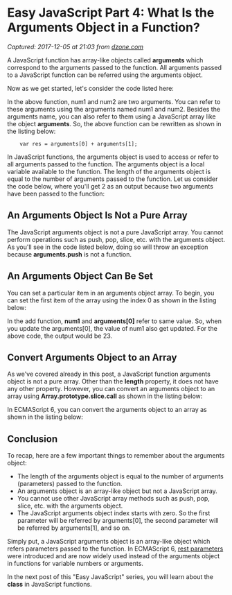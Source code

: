 # Easy JavaScript Part 4: What Is the Arguments Object in a Function?

_Captured: 2017-12-05 at 21:03 from [dzone.com](https://dzone.com/articles/easy-javascript-part-4-what-is-the-arguments-objec)_

A JavaScript function has array-like objects called **arguments** which correspond to the arguments passed to the function. All arguments passed to a JavaScript function can be referred using the arguments object.

Now as we get started, let's consider the code listed here:

In the above function, num1 and num2 are two arguments. You can refer to these arguments using the arguments named num1 and num2. Besides the arguments name, you can also refer to them using a JavaScript array like the object **arguments**. So, the above function can be rewritten as shown in the listing below:
    
    
        var res = arguments[0] + arguments[1];

In JavaScript functions, the arguments object is used to access or refer to all arguments passed to the function. The arguments object is a local variable available to the function. The length of the arguments object is equal to the number of arguments passed to the function. Let us consider the code below, where you'll get 2 as an output because two arguments have been passed to the function:

## An Arguments Object Is Not a Pure Array

The JavaScript arguments object is not a pure JavaScript array. You cannot perform operations such as push, pop, slice, etc. with the arguments object. As you'll see in the code listed below, doing so will throw an exception because **arguments.push** is not a function.

## An Arguments Object Can Be Set

You can set a particular item in an arguments object array. To begin, you can set the first item of the array using the index 0 as shown in the listing below:

In the add function, **num1** and **arguments[0]** refer to same value. So, when you update the arguments[0], the value of num1 also get updated. For the above code, the output would be 23.

## Convert Arguments Object to an Array

As we've covered already in this post, a JavaScript function arguments object is not a pure array. Other than the **length** property, it does not have any other property. However, you can convert an arguments object to an array using **Array.prototype.slice.call** as shown in the listing below:

In ECMAScript 6, you can convert the arguments object to an array as shown in the listing below:

## Conclusion

To recap, here are a few important things to remember about the arguments object:

  * The length of the arguments object is equal to the number of arguments (parameters) passed to the function.
  * An arguments object is an array-like object but not a JavaScript array.
  * You cannot use other JavaScript array methods such as push, pop, slice, etc. with the arguments object.
  * The JavaScript arguments object index starts with zero. So the first parameter will be referred by arguments[0], the second parameter will be referred by arguments[1], and so on.

Simply put, a JavaScript arguments object is an array-like object which refers parameters passed to the function. In ECMAScript 6, [rest parameters](https://www.infragistics.com:443/community/blogs/infragistics/archive/2017/07/25/easy-javascript-part-2-what-is-rest-parameter-in-a-function.aspx) were introduced and are now widely used instead of the arguments object in functions for variable numbers or arguments.

In the next post of this "Easy JavaScript" series, you will learn about the **class** in JavaScript functions.
